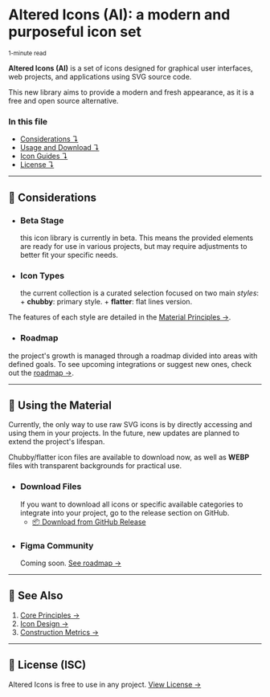 # Altered Icons (Al): a modern and purposeful icon set  
<sup>1-minute read</sup>

**Altered Icons (Al)** is a set of icons designed for graphical user interfaces, web projects, and applications using SVG source code.

This new library aims to provide a modern and fresh appearance, as it is a free and open source alternative.

### In this file  
+ [Considerations ↴](#-considerations)  
+ [Usage and Download ↴](#-using-the-material)  
+ [Icon Guides ↴](#-see-also)  
+ [License ↴](#-license-isc)


---

## 📣 Considerations  
+ ### Beta Stage
	this icon library is currently in beta. This means the provided elements are ready for use in various projects, but may require adjustments to better fit your specific needs.

+ ### Icon Types
	the current collection is a curated selection focused on two main *styles*: 
		+ **chubby**: primary style.
		+ **flatter**: flat lines version.

The features of each style are detailed in the [Material Principles →](principles/01_basics.md).  

+ ### Roadmap
the project's growth is managed through a roadmap divided into areas with defined goals. To see upcoming integrations or suggest new ones, check out the [roadmap →](../../ROADMAP.md).  


---

## 🧪 Using the Material  

Currently, the only way to use raw SVG icons is by directly accessing and using them in your projects. In the future, new updates are planned to extend the project's lifespan.

Chubby/flatter icon files are available to download now, as well as **WEBP** files with transparent backgrounds for practical use.

+ ### Download Files  
	If you want to download all icons or specific available categories to integrate into your project, go to the release section on GitHub.  
	+ <a href="https://github.com/dot-alter/Altered-Icons-Pack/releases" target="_blank">📦 Download from GitHub Release</a>

<!-- + ### Using npm  
	You can use npm to download the entire icon pack into your project with the following command:  
	```bash
	npm install @altered-icons/chubby --save
	``` -->

+ ### Figma Community
	Coming soon. [See roadmap →](../../ROADMAP.md)


---

## 📍 See Also
1. [Core Principles →](principles/01_basics.md)
2. [Icon Design →](principles/02_design.md)
3. [Construction Metrics →](principles/03_metrics.md)


---

## 🛂 License (ISC)
Altered Icons is free to use in any project. [View License →](../../LICENSE.md)


